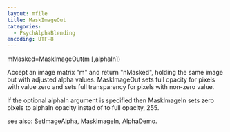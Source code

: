 ```yaml
---
layout: mfile
title: MaskImageOut
categories:
  - PsychAlphaBlending
encoding: UTF-8
---
```


mMasked=MaskImageOut(m [,alphaIn])

Accept an image matrix "m" and return "nMasked", holding the same image
but with adjusted alpha values.  MaskImageOut sets full opacity
for pixels with value zero and sets full transparency for pixels with
non-zero value.

If the optional alphaIn argument is specified then MaskImageIn sets
zero pixels to alphaIn opacity instad of to full opacity, 255.

see also: SetImageAlpha, MaskImageIn, AlphaDemo.